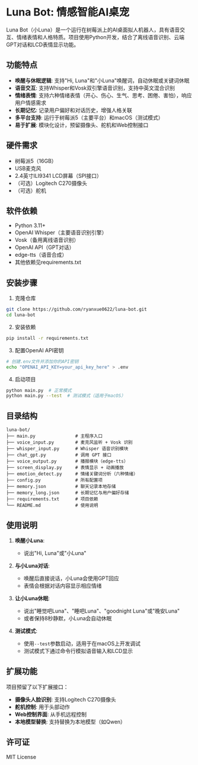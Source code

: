 # Luna Bot: 情感智能AI桌宠

Luna Bot（小Luna）是一个运行在树莓派上的AI桌面拟人机器人，具有语音交互、情绪表情和人格特质。项目使用Python开发，结合了离线语音识别、云端GPT对话和LCD表情显示功能。

## 功能特点

- **唤醒与休眠逻辑**: 支持"Hi, Luna"和"小Luna"唤醒词，自动休眠或关键词休眠
- **语音交互**: 支持Whisper和Vosk双引擎语音识别，支持中英文混合识别
- **情绪表情**: 支持六种情绪表情（开心、伤心、生气、思考、困倦、害怕），响应用户情感需求
- **长期记忆**: 记录用户偏好和对话历史，增强人格关联
- **多平台支持**: 运行于树莓派5（主要平台）和macOS（测试模式）
- **易于扩展**: 模块化设计，预留摄像头、舵机和Web控制接口

## 硬件需求

- 树莓派5（16GB）
- USB麦克风
- 2.4英寸ILI9341 LCD屏幕（SPI接口）
- （可选）Logitech C270摄像头
- （可选）舵机

## 软件依赖

- Python 3.11+
- OpenAI Whisper（主要语音识别引擎）
- Vosk（备用离线语音识别）
- OpenAI API（GPT对话）
- edge-tts（语音合成）
- 其他依赖见requirements.txt

## 安装步骤

1. 克隆仓库
```bash
git clone https://github.com/ryanxue0622/luna-bot.git
cd luna-bot
```

2. 安装依赖
```bash
pip install -r requirements.txt
```

3. 配置OpenAI API密钥
```bash
# 创建.env文件并添加你的API密钥
echo "OPENAI_API_KEY=your_api_key_here" > .env
```

4. 启动项目
```bash
python main.py  # 正常模式
python main.py --test  # 测试模式（适用于macOS）
```

## 目录结构

```
luna-bot/
├── main.py               # 主程序入口
├── voice_input.py        # 麦克风监听 + Vosk 识别
├── whisper_input.py      # Whisper 语音识别模块
├── chat_gpt.py           # 调用 GPT 接口
├── voice_output.py       # 播报模块（edge-tts）
├── screen_display.py     # 表情显示 + 动画播放
├── emotion_detect.py     # 情绪关键词分析（六种情绪）
├── config.py             # 所有配置项
├── memory.json           # 聊天记录本地存储
├── memory_long.json      # 长期记忆与用户偏好存储
├── requirements.txt      # 项目依赖
└── README.md             # 使用说明
```

## 使用说明

1. **唤醒小Luna**:
   - 说出"Hi, Luna"或"小Luna"

2. **与小Luna对话**:
   - 唤醒后直接说话，小Luna会使用GPT回应
   - 表情会根据对话内容显示相应情绪

3. **让小Luna休眠**:
   - 说出"睡觉吧Luna"、"睡吧Luna"、"goodnight Luna"或"晚安Luna"
   - 或者保持8秒静默，小Luna会自动休眠

4. **测试模式**:
   - 使用`--test`参数启动，适用于在macOS上开发调试
   - 测试模式下通过命令行模拟语音输入和LCD显示

## 扩展功能

项目预留了以下扩展接口：

- **摄像头人脸识别**: 支持Logitech C270摄像头
- **舵机控制**: 用于头部动作
- **Web控制界面**: 从手机远程控制
- **本地模型替换**: 支持替换为本地模型（如Qwen）

## 许可证

MIT License
